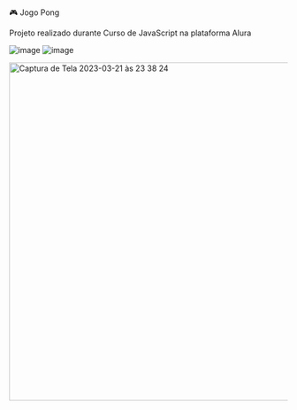 🎮 Jogo Pong

Projeto realizado durante Curso de JavaScript na plataforma Alura

![image](https://user-images.githubusercontent.com/128447270/226789239-16d9fcc7-55f5-45be-b181-8940f92f0577.png) 
![image](https://user-images.githubusercontent.com/128447270/226789272-5ebc89b5-91c4-4523-a9fd-49ce0beedad9.png)

<img width="611" alt="Captura de Tela 2023-03-21 às 23 38 24" src="https://user-images.githubusercontent.com/128447270/226788699-8be6c351-50d6-483e-8f51-7e36329b7f6a.png">
